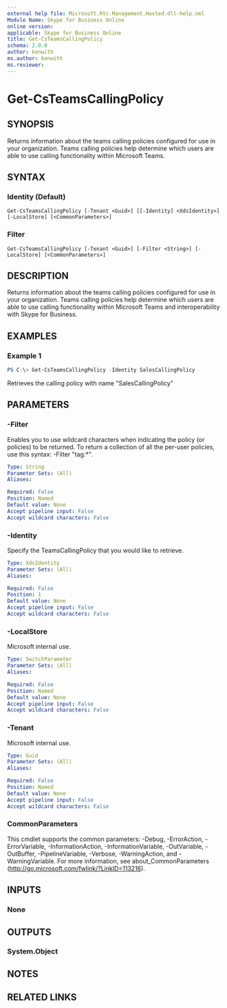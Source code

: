 ```yaml
---
external help file: Microsoft.Rtc.Management.Hosted.dll-help.xml
Module Name: Skype for Business Online
online version:
applicable: Skype for Business Online
title: Get-CsTeamsCallingPolicy
schema: 2.0.0
author: kenwith
ms.author: kenwith
ms.reviewer:
---
```


# Get-CsTeamsCallingPolicy

## SYNOPSIS

Returns information about the teams calling policies configured for use in your organization.
Teams calling policies help determine which users are able to use calling functionality within Microsoft Teams.

## SYNTAX

### Identity (Default)
```
Get-CsTeamsCallingPolicy [-Tenant <Guid>] [[-Identity] <XdsIdentity>] [-LocalStore] [<CommonParameters>]
```

### Filter
```
Get-CsTeamsCallingPolicy [-Tenant <Guid>] [-Filter <String>] [-LocalStore] [<CommonParameters>]
```

## DESCRIPTION

Returns information about the teams calling policies configured for use in your organization.
Teams calling policies help determine which users are able to use calling functionality within Microsoft Teams and interoperability with Skype for Business.

## EXAMPLES

### Example 1
```powershell
PS C:\> Get-CsTeamsCallingPolicy -Identity SalesCallingPolicy
```

Retrieves the calling policy with name "SalesCallingPolicy"

## PARAMETERS

### -Filter
Enables you to use wildcard characters when indicating the policy (or policies) to be returned.
To return a collection of all the per-user policies, use this syntax: -Filter "tag:*".

```yaml
Type: String
Parameter Sets: (All)
Aliases:

Required: False
Position: Named
Default value: None
Accept pipeline input: False
Accept wildcard characters: False
```

### -Identity
Specify the TeamsCallingPolicy that you would like to retrieve.

```yaml
Type: XdsIdentity
Parameter Sets: (All)
Aliases:

Required: False
Position: 1
Default value: None
Accept pipeline input: False
Accept wildcard characters: False
```

### -LocalStore
Microsoft internal use.

```yaml
Type: SwitchParameter
Parameter Sets: (All)
Aliases:

Required: False
Position: Named
Default value: None
Accept pipeline input: False
Accept wildcard characters: False
```

### -Tenant
Microsoft internal use.

```yaml
Type: Guid
Parameter Sets: (All)
Aliases:

Required: False
Position: Named
Default value: None
Accept pipeline input: False
Accept wildcard characters: False
```

### CommonParameters
This cmdlet supports the common parameters: -Debug, -ErrorAction, -ErrorVariable, -InformationAction, -InformationVariable, -OutVariable, -OutBuffer, -PipelineVariable, -Verbose, -WarningAction, and -WarningVariable.
For more information, see about_CommonParameters (http://go.microsoft.com/fwlink/?LinkID=113216).

## INPUTS

### None
## OUTPUTS

### System.Object
## NOTES

## RELATED LINKS
